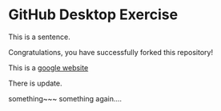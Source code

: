 # GitHub Desktop Exercise

This is a sentence.

Congratulations, you have successfully forked this repository!

This is a [google website](https://www.google.com)

There is update.

something~~~
something again....